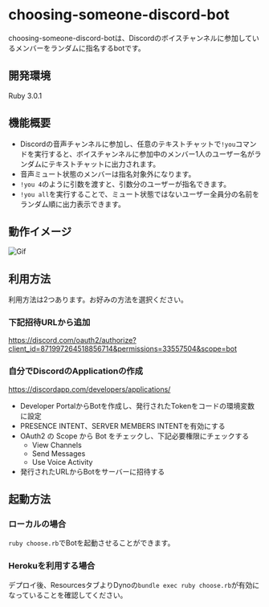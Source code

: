 # choosing-someone-discord-bot
choosing-someone-discord-botは、Discordのボイスチャンネルに参加しているメンバーをランダムに指名するbotです。

## 開発環境
Ruby 3.0.1

## 機能概要
- Discordの音声チャンネルに参加し、任意のテキストチャットで`!you`コマンドを実行すると、ボイスチャンネルに参加中のメンバー1人のユーザー名がランダムにテキストチャットに出力されます。
- 音声ミュート状態のメンバーは指名対象外になります。
- `!you 4`のように引数を渡すと、引数分のユーザーが指名できます。
- `!you all`を実行することで、ミュート状態ではないユーザー全員分の名前をランダム順に出力表示できます。

## 動作イメージ
![Gif](https://raw.github.com/wiki/eatplaynap/choosing-someone-discord-bot/wanted.gif)

## 利用方法
利用方法は2つあります。お好みの方法を選択ください。
### 下記招待URLから追加
https://discord.com/oauth2/authorize?client_id=871997264518856714&permissions=33557504&scope=bot

### 自分でDiscordのApplicationの作成
https://discordapp.com/developers/applications/
- Developer PortalからBotを作成し、発行されたTokenをコードの環境変数に設定
- PRESENCE INTENT、SERVER MEMBERS INTENTを有効にする
- OAuth2 の Scope から Bot をチェックし、下記必要権限にチェックする
  - View Channels
  - Send Messages
  - Use Voice Activity
- 発行されたURLからBotをサーバーに招待する

## 起動方法
### ローカルの場合
`ruby choose.rb`でBotを起動させることができます。

### Herokuを利用する場合
デプロイ後、ResourcesタブよりDynoの`bundle exec ruby choose.rb`が有効になっていることを確認してください。

